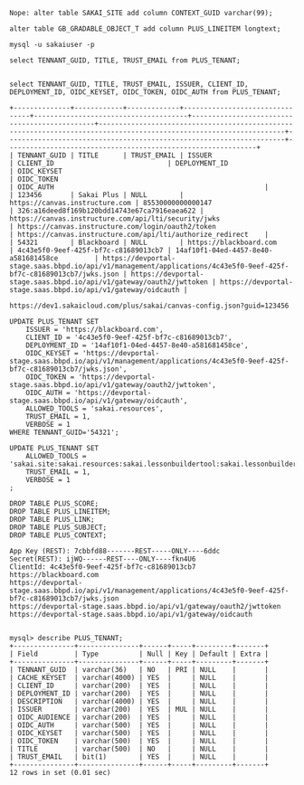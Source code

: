 

    Nope: alter table SAKAI_SITE add column CONTEXT_GUID varchar(99);

    alter table GB_GRADABLE_OBJECT_T add column PLUS_LINEITEM longtext;

    mysql -u sakaiuser -p

    select TENNANT_GUID, TITLE, TRUST_EMAIL from PLUS_TENANT;


    select TENNANT_GUID, TITLE, TRUST_EMAIL, ISSUER, CLIENT_ID, DEPLOYMENT_ID, OIDC_KEYSET, OIDC_TOKEN, OIDC_AUTH from PLUS_TENANT;

    +--------------+------------+-------------+--------------------------------+--------------------------------------+----------------------------------------------+--------------------------------------------------------------------------------------------------------------------+---------------------------------------------------------------------+--------------------------------------------------------------+
    | TENNANT_GUID | TITLE      | TRUST_EMAIL | ISSUER                         | CLIENT_ID                            | DEPLOYMENT_ID                                | OIDC_KEYSET                                                                                                        | OIDC_TOKEN                                                          | OIDC_AUTH                                                    |
    | 123456       | Sakai Plus | NULL        | https://canvas.instructure.com | 85530000000000147                    | 326:a16deed8f169b120bdd14743e67ca7916eaea622 | https://canvas.instructure.com/api/lti/security/jwks                                                               | https://canvas.instructure.com/login/oauth2/token                   | https://canvas.instructure.com/api/lti/authorize_redirect    |
    | 54321        | Blackboard | NULL        | https://blackboard.com         | 4c43e5f0-9eef-425f-bf7c-c81689013cb7 | 14af10f1-04ed-4457-8e40-a581681458ce         | https://devportal-stage.saas.bbpd.io/api/v1/management/applications/4c43e5f0-9eef-425f-bf7c-c81689013cb7/jwks.json | https://devportal-stage.saas.bbpd.io/api/v1/gateway/oauth2/jwttoken | https://devportal-stage.saas.bbpd.io/api/v1/gateway/oidcauth |

    https://dev1.sakaicloud.com/plus/sakai/canvas-config.json?guid=123456

    UPDATE PLUS_TENANT SET
        ISSUER = 'https://blackboard.com',
        CLIENT_ID = '4c43e5f0-9eef-425f-bf7c-c81689013cb7',
        DEPLOYMENT_ID = '14af10f1-04ed-4457-8e40-a581681458ce',
        OIDC_KEYSET = 'https://devportal-stage.saas.bbpd.io/api/v1/management/applications/4c43e5f0-9eef-425f-bf7c-c81689013cb7/jwks.json',
        OIDC_TOKEN = 'https://devportal-stage.saas.bbpd.io/api/v1/gateway/oauth2/jwttoken',
        OIDC_AUTH = 'https://devportal-stage.saas.bbpd.io/api/v1/gateway/oidcauth',
        ALLOWED_TOOLS = 'sakai.resources',
        TRUST_EMAIL = 1,
        VERBOSE = 1
    WHERE TENNANT_GUID='54321';

    UPDATE PLUS_TENANT SET
        ALLOWED_TOOLS = 'sakai.site:sakai.resources:sakai.lessonbuildertool:sakai.lessonbuildertool:sakai.gradebookng:sakai.conversations:sakai.assignment.grades:sakai.mycalendar:sakai.podcasts:sakai.poll:sakai.syllabus',
        TRUST_EMAIL = 1,
        VERBOSE = 1
    ;

    DROP TABLE PLUS_SCORE;
    DROP TABLE PLUS_LINEITEM;
    DROP TABLE PLUS_LINK;
    DROP TABLE PLUS_SUBJECT;
    DROP TABLE PLUS_CONTEXT;

    App Key (REST): 7cbbfd88-------REST-----ONLY----6ddc
    Secret(REST): ijWQ------REST----ONLY----fkn4U6
    ClientId: 4c43e5f0-9eef-425f-bf7c-c81689013cb7
    https://blackboard.com
    https://devportal-stage.saas.bbpd.io/api/v1/management/applications/4c43e5f0-9eef-425f-bf7c-c81689013cb7/jwks.json
    https://devportal-stage.saas.bbpd.io/api/v1/gateway/oauth2/jwttoken
    https://devportal-stage.saas.bbpd.io/api/v1/gateway/oidcauth


    mysql> describe PLUS_TENANT;
    +---------------+---------------+------+-----+---------+-------+
    | Field         | Type          | Null | Key | Default | Extra |
    +---------------+---------------+------+-----+---------+-------+
    | TENNANT_GUID  | varchar(36)   | NO   | PRI | NULL    |       |
    | CACHE_KEYSET  | varchar(4000) | YES  |     | NULL    |       |
    | CLIENT_ID     | varchar(200)  | YES  |     | NULL    |       |
    | DEPLOYMENT_ID | varchar(200)  | YES  |     | NULL    |       |
    | DESCRIPTION   | varchar(4000) | YES  |     | NULL    |       |
    | ISSUER        | varchar(200)  | YES  | MUL | NULL    |       |
    | OIDC_AUDIENCE | varchar(200)  | YES  |     | NULL    |       |
    | OIDC_AUTH     | varchar(500)  | YES  |     | NULL    |       |
    | OIDC_KEYSET   | varchar(500)  | YES  |     | NULL    |       |
    | OIDC_TOKEN    | varchar(500)  | YES  |     | NULL    |       |
    | TITLE         | varchar(500)  | NO   |     | NULL    |       |
    | TRUST_EMAIL   | bit(1)        | YES  |     | NULL    |       |
    +---------------+---------------+------+-----+---------+-------+
    12 rows in set (0.01 sec)

